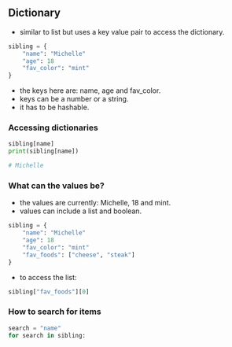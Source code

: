 ## Dictionary

- similar to list but uses a key value pair to access the dictionary.

``` python
sibling = {
    "name": "Michelle"
    "age": 18
    "fav_color": "mint"
}
```
- the keys here are: name, age and fav_color.
- keys can be a number or a string. 
- it has to be hashable. 

### Accessing dictionaries

``` python
sibling[name]
print(sibling[name])

# Michelle
```

### What can the values be?
- the values are currently: Michelle, 18 and mint. 
- values can include a list and boolean. 

```python
sibling = {
    "name": "Michelle"
    "age": 18
    "fav_color": "mint"
    "fav_foods": ["cheese", "steak"]
}
``` 

- to access the list:
```python
sibling["fav_foods"][0]
```

### How to search for items
```python
search = "name"
for search in sibling:
    
